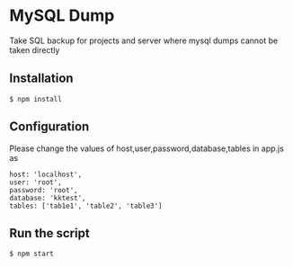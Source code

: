 # MySQL Dump 
Take SQL backup for projects and server where mysql dumps cannot be taken directly

## Installation
`$ npm install`

## Configuration

Please change the values of host,user,password,database,tables in app.js as

```
host: 'localhost',
user: 'root',
password: 'root',
database: 'kktest',
tables: ['tab1e1', 'table2', 'table3']

```


## Run the script  

`$ npm start`


